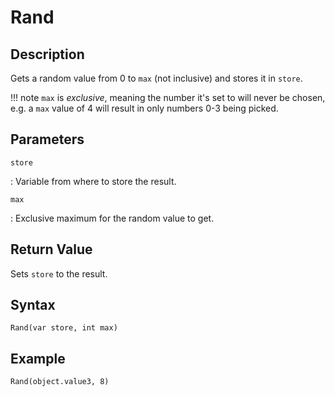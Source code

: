 # Rand

## Description
Gets a random value from 0 to `max` (not inclusive) and stores it in `store`.

!!! note
    `max` is *exclusive*, meaning the number it's set to will never be chosen, e.g. a `max` value of 4 will result in only numbers 0-3 being picked.

## Parameters
`store`

:   Variable from where to store the result.

`max`

:   Exclusive maximum for the random value to get.

## Return Value
Sets `store` to the result.

## Syntax
```
Rand(var store, int max)
```

## Example
```
Rand(object.value3, 8)
```